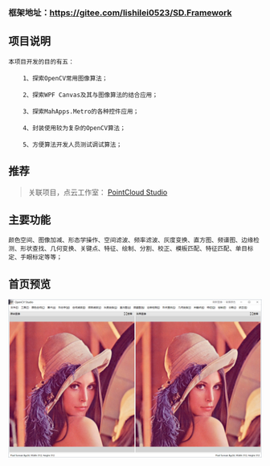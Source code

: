 ### 框架地址：https://gitee.com/lishilei0523/SD.Framework

## 项目说明

    本项目开发的目的有五：

        1、探索OpenCV常用图像算法；
        
        2、探索WPF Canvas及其与图像算法的结合应用；

        3、探索MahApps.Metro的各种控件应用；

        4、封装使用较为复杂的OpenCV算法；

        5、方便算法开发人员测试调试算法；


## 推荐

> 关联项目，点云工作室：
> [PointCloud Studio](https://gitee.com/lishilei0523/PointCloud-Studio)

## 主要功能
    颜色空间、图像加减、形态学操作、空间滤波、频率滤波、灰度变换、直方图、频谱图、边缘检测、形状查找、几何变换、关键点、特征、绘制、分割、校正、模板匹配、特征匹配、单目标定、手眼标定等等；

## 首页预览
![Index](assets/Index.png)
